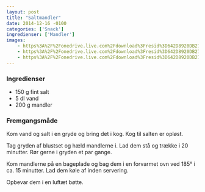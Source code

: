 ```yaml
---
layout: post
title: "Saltmandler"
date: 2014-12-16 -0100
categories: ['Snack']
ingredienser: ['Mandler']
images:
    - https%3A%2F%2Fonedrive.live.com%2Fdownload%3Fresid%3D642D8920DB2784EE!168714
    - https%3A%2F%2Fonedrive.live.com%2Fdownload%3Fresid%3D642D8920DB2784EE!167221
    - https%3A%2F%2Fonedrive.live.com%2Fdownload%3Fresid%3D642D8920DB2784EE!167220
---
```

### Ingredienser
-   150 g fint salt
-   5 dl vand
-   200 g mandler

### Fremgangsmåde
Kom vand og salt i en gryde og bring det i kog. Kog til salten er opløst.

Tag gryden af blustset og hæld mandlerne i. Lad dem stå og trække i 20 minutter. Rør gerne i gryden et par gange.

Kom mandlerne på en bageplade og bag dem i en forvarmet ovn ved 185&deg; i ca. 15 minutter. Lad dem køle af inden servering.

Opbevar dem i en luftæt bøtte.
